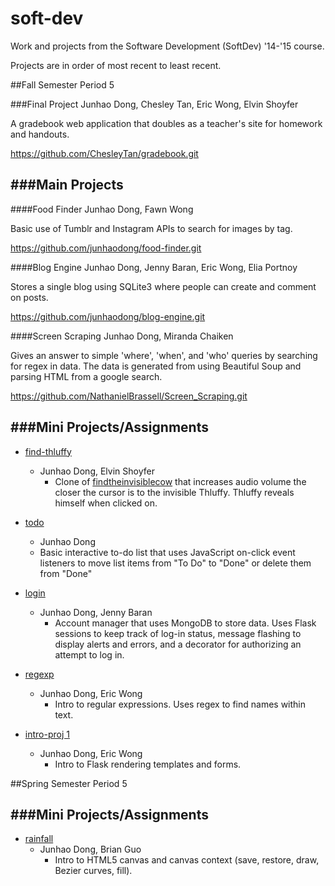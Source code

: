 soft-dev
=====
Work and projects from the Software Development (SoftDev) '14-'15 course.

Projects are in order of most recent to least recent.

##Fall Semester
Period 5


###Final Project
Junhao Dong, Chesley Tan, Eric Wong, Elvin Shoyfer

A gradebook web application that doubles as a teacher's site for homework and handouts.

https://github.com/ChesleyTan/gradebook.git

###Main Projects
------------

####Food Finder
Junhao Dong, Fawn Wong

Basic use of Tumblr and Instagram APIs to search for images by tag.

https://github.com/junhaodong/food-finder.git

####Blog Engine
Junhao Dong, Jenny Baran, Eric Wong, Elia Portnoy

Stores a single blog using SQLite3 where people can create and comment on posts.

https://github.com/junhaodong/blog-engine.git

####Screen Scraping
Junhao Dong, Miranda Chaiken

Gives an answer to simple 'where', 'when', and 'who' queries by searching for regex in data. The data is generated from using Beautiful Soup and parsing HTML from a google search.

https://github.com/NathanielBrassell/Screen_Scraping.git


###Mini Projects/Assignments
------------

- [find-thluffy](https://github.com/junhaodong/soft-dev/tree/master/assignments/find-thluffy)
	- Junhao Dong, Elvin Shoyfer
		- Clone of [findtheinvisiblecow](findtheinvisiblecow.com) that increases audio volume the closer the cursor is to the invisible Thluffy. Thluffy reveals himself when clicked on.

- [todo](https://github.com/junhaodong/soft-dev/tree/master/assignments/todo)
	- Junhao Dong
    - Basic interactive to-do list that uses JavaScript on-click event listeners to move list items from "To Do" to "Done" or delete them from "Done"

- [login](https://github.com/junhaodong/soft-dev/tree/master/assignments/login)
  - Junhao Dong, Jenny Baran
    - Account manager that uses MongoDB to store data. Uses Flask sessions to keep track of log-in status, message flashing to display alerts and errors, and a decorator for authorizing an attempt to log in.
    
- [regexp](https://github.com/junhaodong/soft-dev/tree/master/regexp)
  - Junhao Dong, Eric Wong
    - Intro to regular expressions. Uses regex to find names within text.
    
- [intro-proj 1](https://github.com/junhaodong/soft-dev/tree/master/intro-proj-1)
  - Junhao Dong, Eric Wong
    - Intro to Flask rendering templates and forms.


##Spring Semester
Period 5


###Mini Projects/Assignments
------------

- [rainfall](https://github.com/junhaodong/soft-dev/tree/master/assignments/rainfall)
	- Junhao Dong, Brian Guo
		- Intro to HTML5 canvas and canvas context (save, restore, draw, Bezier curves, fill).
